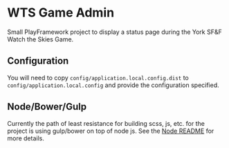 WTS Game Admin
==============

Small PlayFramework project to display a status page during the York SF&F Watch
the Skies Game.

Configuration
-------------

You will need to copy `config/application.local.config.dist` to `config/application.local.config`
and provide the configuration specified.

Node/Bower/Gulp
---------------

Currently the path of least resistance for building scss, js, etc.
for the project is using gulp/bower on top of node js. See the 
[Node README](node) for more details.